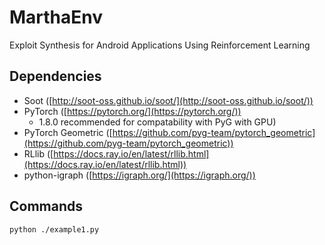 # MarthaEnv

Exploit Synthesis for Android Applications Using Reinforcement Learning


## Dependencies

- Soot ([http://soot-oss.github.io/soot/](http://soot-oss.github.io/soot/))
- PyTorch ([https://pytorch.org/](https://pytorch.org/))
  - 1.8.0 recommended for compatability with PyG with GPU)
- PyTorch Geometric ([https://github.com/pyg-team/pytorch_geometric](https://github.com/pyg-team/pytorch_geometric))
- RLlib ([https://docs.ray.io/en/latest/rllib.html](https://docs.ray.io/en/latest/rllib.html))
- python-igraph ([https://igraph.org/](https://igraph.org/))

## Commands

```bash
python ./example1.py
```

